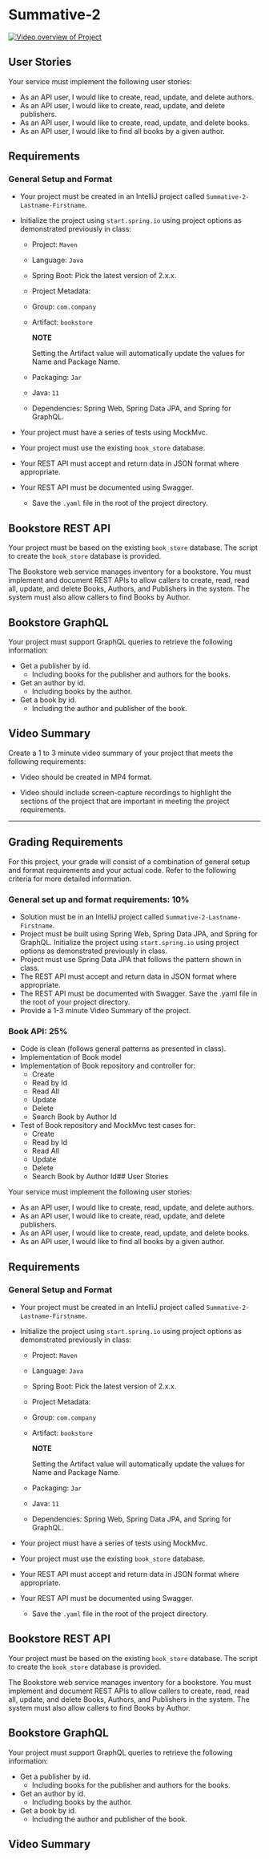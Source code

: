 # Summative-2

[![Video overview of Project](https://i.stack.imgur.com/Vp2cE.png)](https://youtu.be/e5Slel04DJI?si=FR-4Mdh79M1u26NV)

## User Stories

Your service must implement the following user stories:

-   As an API user, I would like to create, read, update, and delete authors.
-   As an API user, I would like to create, read, update, and delete publishers.
-   As an API user, I would like to create, read, update, and delete books.
-   As an API user, I would like to find all books by a given author.

## Requirements

### General Setup and Format

-   Your project must be created in an IntelliJ project called  `Summative-2-Lastname-Firstname`.
    
-   Initialize the project using  `start.spring.io`  using project options as demonstrated previously in class:
    
    -   Project:  `Maven`
        
    -   Language:  `Java`
        
    -   Spring Boot: Pick the latest version of 2.x.x.
        
    -   Project Metadata:
        
    -   Group:  `com.company`
        
    -   Artifact:  `bookstore`
        
        **NOTE**
        
        Setting the Artifact value will automatically update the values for Name and Package Name.
        
    -   Packaging:  `Jar`
        
    -   Java:  `11`
        
    -   Dependencies: Spring Web, Spring Data JPA, and Spring for GraphQL.
        
-   Your project must have a series of tests using MockMvc.
    
-   Your project must use the existing  `book_store`  database.
    
-   Your REST API must accept and return data in JSON format where appropriate.
    
-   Your REST API must be documented using Swagger.
    
    -   Save the  `.yaml`  file in the root of the project directory.

## Bookstore REST API

Your project must be based on the existing  `book_store`  database. The script to create the  `book_store`  database is provided.

The Bookstore web service manages inventory for a bookstore. You must implement and document REST APIs to allow callers to create, read, read all, update, and delete Books, Authors, and Publishers in the system. The system must also allow callers to find Books by Author.

## Bookstore GraphQL

Your project must support GraphQL queries to retrieve the following information:

-   Get a publisher by id.
    -   Including books for the publisher and authors for the books.
-   Get an author by id.
    -   Including books by the author.
-   Get a book by id.
    -   Including the author and publisher of the book.

## Video Summary

Create a 1 to 3 minute video summary of your project that meets the following requirements:

-   Video should be created in MP4 format.
    
-   Video should include screen-capture recordings to highlight the sections of the project that are important in meeting the project requirements.
    

----------

## Grading Requirements

For this project, your grade will consist of a combination of general setup and format requirements and your actual code. Refer to the following criteria for more detailed information.

### **General set up and format requirements: 10%**

-   Solution must be in an IntelliJ project called  `Summative-2-Lastname-Firstname`.
-   Project must be built using Spring Web, Spring Data JPA, and Spring for GraphQL. Initialize the project using  `start.spring.io`  using project options as demonstrated previously in class.
-   Project must use Spring Data JPA that follows the pattern shown in class.
-   The REST API must accept and return data in JSON format where appropriate.
-   The REST API must be documented with Swagger. Save the .yaml file in the root of your project directory.
-   Provide a 1-3 minute Video Summary of the project.

### **Book API: 25%**

-   Code is clean (follows general patterns as presented in class).
-   Implementation of Book model
-   Implementation of Book repository and controller for:
    -   Create
    -   Read by Id
    -   Read All
    -   Update
    -   Delete
    -   Search Book by Author Id
-   Test of Book repository and MockMvc test cases for:
    -   Create
    -   Read by Id
    -   Read All
    -   Update
    -   Delete
    -   Search Book by Author Id## User Stories

Your service must implement the following user stories:

-   As an API user, I would like to create, read, update, and delete authors.
-   As an API user, I would like to create, read, update, and delete publishers.
-   As an API user, I would like to create, read, update, and delete books.
-   As an API user, I would like to find all books by a given author.

## Requirements

### General Setup and Format

-   Your project must be created in an IntelliJ project called  `Summative-2-Lastname-Firstname`.
    
-   Initialize the project using  `start.spring.io`  using project options as demonstrated previously in class:
    
    -   Project:  `Maven`
        
    -   Language:  `Java`
        
    -   Spring Boot: Pick the latest version of 2.x.x.
        
    -   Project Metadata:
        
    -   Group:  `com.company`
        
    -   Artifact:  `bookstore`
        
        **NOTE**
        
        Setting the Artifact value will automatically update the values for Name and Package Name.
        
    -   Packaging:  `Jar`
        
    -   Java:  `11`
        
    -   Dependencies: Spring Web, Spring Data JPA, and Spring for GraphQL.
        
-   Your project must have a series of tests using MockMvc.
    
-   Your project must use the existing  `book_store`  database.
    
-   Your REST API must accept and return data in JSON format where appropriate.
    
-   Your REST API must be documented using Swagger.
    
    -   Save the  `.yaml`  file in the root of the project directory.

## Bookstore REST API

Your project must be based on the existing  `book_store`  database. The script to create the  `book_store`  database is provided.

The Bookstore web service manages inventory for a bookstore. You must implement and document REST APIs to allow callers to create, read, read all, update, and delete Books, Authors, and Publishers in the system. The system must also allow callers to find Books by Author.

## Bookstore GraphQL

Your project must support GraphQL queries to retrieve the following information:

-   Get a publisher by id.
    -   Including books for the publisher and authors for the books.
-   Get an author by id.
    -   Including books by the author.
-   Get a book by id.
    -   Including the author and publisher of the book.

## Video Summary

